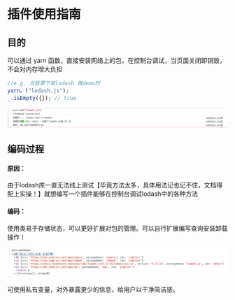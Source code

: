 # 插件使用指南

## 目的

可以通过 yarn 函数，直接安装网络上的包，在控制台调试，当页面关闭即销毁，不会对内存增大负担

```js
//e.g. 当我要下载lodash 做demo时
yarn。("lodash.js");
_.isEmpty({}); // true
```

![](https://raw.githubusercontent.com/caifeng123/pictures/master/2022-07-12-11-02-37-image.png)

## 编码过程

#### 原因：

由于lodash库一直无法线上测试【毕竟方法太多，具体用法记也记不住，文档得配上实操！】就想编写一个插件能够在控制台调试lodash中的各种方法

#### 编码：

使用类易于存储状态，可以更好扩展对包的管理。可以自行扩展编写查询安装卸载操作！

![](https://raw.githubusercontent.com/caifeng123/pictures/master/2022-07-12-10-59-22-image.png)

可使用私有变量，对外暴露更少的信息，给用户以干净简洁感。
